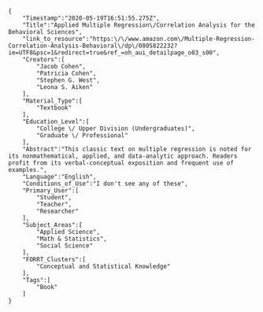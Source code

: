 
    {
        "Timestamp":"2020-05-19T16:51:55.275Z",
        "Title":"Applied Multiple Regression\/Correlation Analysis for the Behavioral Sciences",
        "link_to_resource":"https:\/\/www.amazon.com\/Multiple-Regression-Correlation-Analysis-Behavioral\/dp\/0805822232?ie=UTF8&psc=1&redirect=true&ref_=oh_aui_detailpage_o03_s00",
        "Creators":[
            "Jacob Cohen",
            "Patricia Cohen",
            "Stephen G. West",
            "Leona S. Aiken"
        ],
        "Material_Type":[
            "Textbook"
        ],
        "Education_Level":[
            "College \/ Upper Division (Undergraduates)",
            "Graduate \/ Professional"
        ],
        "Abstract":"This classic text on multiple regression is noted for its nonmathematical, applied, and data-analytic approach. Readers profit from its verbal-conceptual exposition and frequent use of examples.",
        "Language":"English",
        "Conditions_of_Use":"I don't see any of these",
        "Primary_User":[
            "Student",
            "Teacher",
            "Researcher"
        ],
        "Subject_Areas":[
            "Applied Science",
            "Math & Statistics",
            "Social Science"
        ],
        "FORRT_Clusters":[
            "Conceptual and Statistical Knowledge"
        ],
        "Tags":[
            "Book"
        ]
    }
